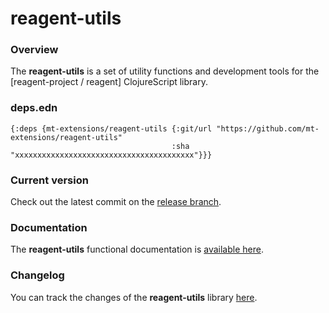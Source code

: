 
# reagent-utils

### Overview

The <strong>reagent-utils</strong> is a set of utility functions and development tools for the [reagent-project / reagent] ClojureScript library.

### deps.edn

```
{:deps {mt-extensions/reagent-utils {:git/url "https://github.com/mt-extensions/reagent-utils"
                                    :sha     "xxxxxxxxxxxxxxxxxxxxxxxxxxxxxxxxxxxxxxxx"}}}
```

### Current version

Check out the latest commit on the [release branch](https://github.com/mt-extensions/reagent-utils/tree/release).

### Documentation

The <strong>reagent-utils</strong> functional documentation is [available here](https://mt-extensions.github.io/reagent-utils).

### Changelog

You can track the changes of the <strong>reagent-utils</strong> library [here](CHANGES.md).

